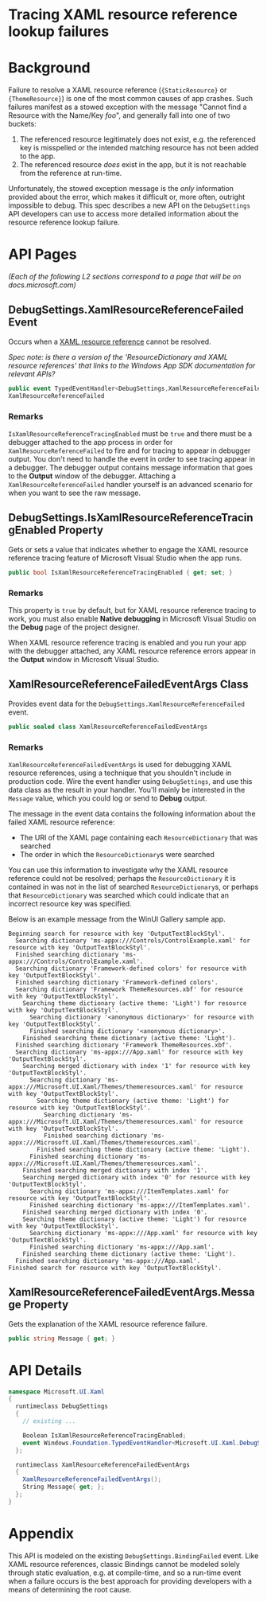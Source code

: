 Tracing XAML resource reference lookup failures
===

# Background

Failure to resolve a XAML resource reference (`{StaticResource}` or `{ThemeResource}`) is one of 
the most common causes of app crashes. Such failures manifest as a stowed exception with the 
message "Cannot find a Resource with the Name/Key *foo*", and generally fall into one of two 
buckets:

1. The referenced resource legitimately does not exist, e.g. the referenced key is misspelled or 
the intended matching resource has not been added to the app.
2. The referenced resource *does* exist in the app, but it is not reachable from the reference 
at run-time.

Unfortunately, the stowed exception message is the *only* information provided about the error, 
which makes it difficult or, more often, outright impossible to debug. This spec describes a new 
API on the `DebugSettings` API developers can use to access more detailed information about the 
resource reference lookup failure.

# API Pages

_(Each of the following L2 sections correspond to a page that will be on docs.microsoft.com)_

## DebugSettings.XamlResourceReferenceFailed Event

Occurs when a [XAML resource reference](https://learn.microsoft.com/en-us/windows/apps/design/style/xaml-resource-dictionary) cannot be resolved.

_Spec note: is there a version of the 'ResourceDictionary and XAML resource references' that links
to the Windows App SDK documentation for relevant APIs?_

```c#
public event TypedEventHandler<DebugSettings,XamlResourceReferenceFailedEventArgs> 
XamlResourceReferenceFailed

```

### Remarks

`IsXamlResourceReferenceTracingEnabled` must be `true` and there must be a debugger attached to 
the app process in order for `XamlResourceReferenceFailed` to fire and for tracing to appear in 
debugger output. You don't need to handle the event in order to see tracing appear in a debugger. 
The debugger output contains message information that goes to the **Output** window of the 
debugger. Attaching a `XamlResourceReferenceFailed` handler yourself is an advanced scenario for 
when you want to see the raw message.



## DebugSettings.IsXamlResourceReferenceTracingEnabled Property

Gets or sets a value that indicates whether to engage the XAML resource reference tracing feature 
of Microsoft Visual Studio when the app runs.

```c# 
public bool IsXamlResourceReferenceTracingEnabled { get; set; }
```

### Remarks

This property is `true` by default, but for XAML resource reference tracing to work, you must also 
enable **Native debugging** in Microsoft Visual Studio on the **Debug** page of the project designer.

When XAML resource reference tracing is enabled and you run your app with the debugger attached, any 
XAML resource reference errors appear in the **Output** window in Microsoft Visual Studio.


## XamlResourceReferenceFailedEventArgs Class

Provides event data for the `DebugSettings.XamlResourceReferenceFailed` event.

```c#
public sealed class XamlResourceReferenceFailedEventArgs
```

### Remarks

`XamlResourceReferenceFailedEventArgs` is used for debugging XAML resource references, using a 
technique that you shouldn't include in production code. Wire the event handler using 
`DebugSettings`, and use this data class as the result in your handler. You'll mainly be interested
in the `Message` value, which you could log or send to **Debug** output.

The message in the event data contains the following information about the failed XAML resource 
reference:

* The URI of the XAML page containing each `ResourceDictionary` that was searched
* The order in which the `ResourceDictionary`s were searched

You can use this information to investigate why the XAML resource reference could not be resolved; 
perhaps the `ResourceDictionary` it is contained in was not in the list of searched 
`ResourceDictionary`s, or perhaps that `ResourceDictionary` was searched which could indicate that 
an incorrect resource key was specified.

Below is an example message from the WinUI Gallery sample app. 

```
Beginning search for resource with key 'OutputTextBlockStyl'.
  Searching dictionary 'ms-appx:///Controls/ControlExample.xaml' for resource with key 'OutputTextBlockStyl'.
  Finished searching dictionary 'ms-appx:///Controls/ControlExample.xaml'.
  Searching dictionary 'Framework-defined colors' for resource with key 'OutputTextBlockStyl'.
  Finished searching dictionary 'Framework-defined colors'.
  Searching dictionary 'Framework ThemeResources.xbf' for resource with key 'OutputTextBlockStyl'.
    Searching theme dictionary (active theme: 'Light') for resource with key 'OutputTextBlockStyl'.
      Searching dictionary '<anonymous dictionary>' for resource with key 'OutputTextBlockStyl'.
      Finished searching dictionary '<anonymous dictionary>'.
    Finished searching theme dictionary (active theme: 'Light').
  Finished searching dictionary 'Framework ThemeResources.xbf'.
  Searching dictionary 'ms-appx:///App.xaml' for resource with key 'OutputTextBlockStyl'.
    Searching merged dictionary with index '1' for resource with key 'OutputTextBlockStyl'.
      Searching dictionary 'ms-appx:///Microsoft.UI.Xaml/Themes/themeresources.xaml' for resource with key 'OutputTextBlockStyl'.
        Searching theme dictionary (active theme: 'Light') for resource with key 'OutputTextBlockStyl'.
          Searching dictionary 'ms-appx:///Microsoft.UI.Xaml/Themes/themeresources.xaml' for resource with key 'OutputTextBlockStyl'.
          Finished searching dictionary 'ms-appx:///Microsoft.UI.Xaml/Themes/themeresources.xaml'.
        Finished searching theme dictionary (active theme: 'Light').
      Finished searching dictionary 'ms-appx:///Microsoft.UI.Xaml/Themes/themeresources.xaml'.
    Finished searching merged dictionary with index '1'.
    Searching merged dictionary with index '0' for resource with key 'OutputTextBlockStyl'.
      Searching dictionary 'ms-appx:///ItemTemplates.xaml' for resource with key 'OutputTextBlockStyl'.
      Finished searching dictionary 'ms-appx:///ItemTemplates.xaml'.
    Finished searching merged dictionary with index '0'.
    Searching theme dictionary (active theme: 'Light') for resource with key 'OutputTextBlockStyl'.
      Searching dictionary 'ms-appx:///App.xaml' for resource with key 'OutputTextBlockStyl'.
      Finished searching dictionary 'ms-appx:///App.xaml'.
    Finished searching theme dictionary (active theme: 'Light').
  Finished searching dictionary 'ms-appx:///App.xaml'.
Finished search for resource with key 'OutputTextBlockStyl'.
```


## XamlResourceReferenceFailedEventArgs.Message Property

Gets the explanation of the XAML resource reference failure.

```c#
public string Message { get; }
```


# API Details
```c#
namespace Microsoft.UI.Xaml
{
  runtimeclass DebugSettings
  {
    // existing ...

    Boolean IsXamlResourceReferenceTracingEnabled;
    event Windows.Foundation.TypedEventHandler<Microsoft.UI.Xaml.DebugSettings,Microsoft.UI.Xaml.XamlResourceReferenceFailedEventArgs> XamlResourceReferenceFailed;
  };

  runtimeclass XamlResourceReferenceFailedEventArgs
  {
    XamlResourceReferenceFailedEventArgs();
    String Message{ get; };
  };
}

```


# Appendix

This API is modeled on the existing `DebugSettings.BindingFailed` event. Like XAML resource references, classic Bindings cannot be modeled solely through static evaluation, e.g. at compile-time, and so a run-time event when a failure occurs is the best approach for providing developers with a means of determining the root cause.